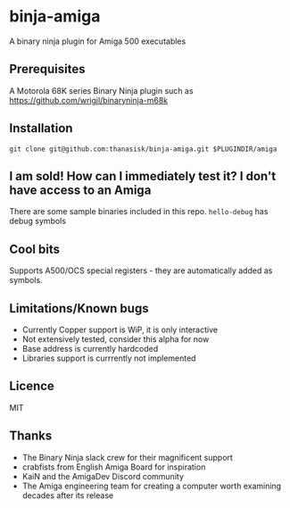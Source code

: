 # binja-amiga
A binary ninja plugin for Amiga 500 executables
## Prerequisites
A Motorola 68K series Binary Ninja plugin such as https://github.com/wrigjl/binaryninja-m68k
## Installation
`git clone git@github.com:thanasisk/binja-amiga.git $PLUGINDIR/amiga`
## I am sold! How can I immediately test it? I don't have access to an Amiga
There are some sample binaries included in this repo. `hello-debug` has debug symbols
## Cool bits
Supports A500/OCS special registers - they are automatically added as symbols.
## Limitations/Known bugs
- Currently Copper support is WiP, it is only interactive
- Not extensively tested, consider this alpha for now
- Base address is currently hardcoded
- Libraries support is currrently not implemented
## Licence
MIT
## Thanks
- The Binary Ninja slack crew for their magnificent support
- crabfists from English Amiga Board for inspiration
- KaiN and the AmigaDev Discord community
- The Amiga engineering team for creating a computer worth examining decades after its release
